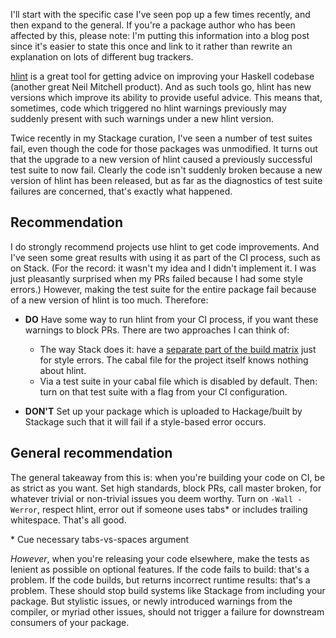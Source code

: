 I'll start with the specific case I've seen pop up a few times
recently, and then expand to the general. If you're a package author
who has been affected by this, please note: I'm putting this
information into a blog post since it's easier to state this once and
link to it rather than rewrite an explanation on lots of different bug
trackers.

[hlint](https://www.stackage.org/package/hlint) is a great tool for
getting advice on improving your Haskell codebase (another great Neil
Mitchell product). And as such tools go, hlint has new versions which
improve its ability to provide useful advice. This means that,
sometimes, code which triggered no hlint warnings previously may
suddenly present with such warnings under a new hlint version.

Twice recently in my Stackage curation, I've seen a number of test
suites fail, even though the code for those packages was
unmodified. It turns out that the upgrade to a new version of hlint
caused a previously successful test suite to now fail. Clearly the
code isn't suddenly broken because a new version of hlint has been
released, but as far as the diagnostics of test suite failures are
concerned, that's exactly what happened.

## Recommendation

I do strongly recommend projects use hlint to get code
improvements. And I've seen some great results with using it as part
of the CI process, such as on Stack. (For the record: it wasn't my
idea and I didn't implement it. I was just pleasantly surprised when
my PRs failed because I had some style errors.) However, making the
test suite for the entire package fail because of a new version of
hlint is too much. Therefore:

*   __DO__ Have some way to run hlint from your CI process, if you
    want these warnings to block PRs. There are two approaches I can
    think of:

    * The way Stack does it: have a
      [separate part of the build matrix](https://github.com/commercialhaskell/stack/blob/46121be1b96465f1164e3f84cafa19c7369da9cc/.travis.yml#L39)
      just for style errors. The cabal file for the project itself
      knows nothing about hlint.
    * Via a test suite in your cabal file which is disabled by
      default. Then: turn on that test suite with a flag from your CI
      configuration.

*   __DON'T__ Set up your package which is uploaded to Hackage/built
    by Stackage such that it will fail if a style-based error occurs.

## General recommendation

The general takeaway from this is: when you're building your code on
CI, be as strict as you want. Set high standards, block PRs, call
master broken, for whatever trivial or non-trivial issues you deem
worthy. Turn on `-Wall -Werror`, respect hlint, error out if someone
uses tabs\* or includes trailing whitespace. That's all good.

\* Cue necessary tabs-vs-spaces argument

_However_, when you're releasing your code elsewhere, make the tests
as lenient as possible on optional features. If the code fails to
build: that's a problem. If the code builds, but returns incorrect
runtime results: that's a problem. These should stop build systems
like Stackage from including your package. But stylistic issues, or
newly introduced warnings from the compiler, or myriad other issues,
should not trigger a failure for downstream consumers of your package.
